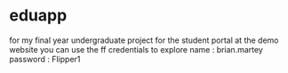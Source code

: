 # eduapp
for my final year undergraduate project
for the student portal at the demo website you can use the ff credentials to explore
name : brian.martey
password : Flipper1
